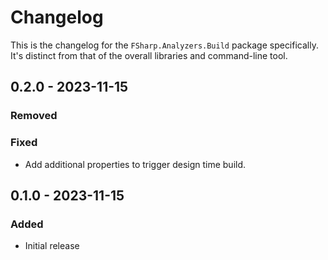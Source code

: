 # Changelog

This is the changelog for the `FSharp.Analyzers.Build` package specifically. It's distinct from that of the overall libraries and command-line tool.

## 0.2.0 - 2023-11-15

### Removed

### Fixed
* Add additional properties to trigger design time build.

## 0.1.0 - 2023-11-15

### Added
* Initial release